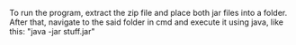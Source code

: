 To run the program, extract the zip file and place both jar files into a folder.
After that, navigate to the said folder in cmd and execute it using java, like this:
"java -jar stuff.jar"
